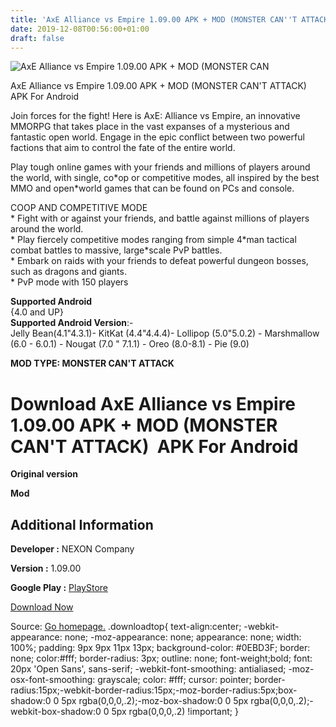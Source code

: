 ```yaml
---
title: 'AxE Alliance vs Empire 1.09.00 APK + MOD (MONSTER CAN''T ATTACK)  APK For Android'
date: 2019-12-08T00:56:00+01:00
draft: false
---
```


![AxE Alliance vs Empire 1.09.00 APK + MOD (MONSTER CAN](https://i2.wp.com/apkhome.net/wp-content/uploads/2019/12/AxE-Alliance-vs-Empire.png "AxE Alliance vs Empire 1.09.00 APK + MOD (MONSTER CAN")

  

AxE Alliance vs Empire 1.09.00 APK + MOD (MONSTER CAN'T ATTACK)  APK For Android

Join forces for the fight! Here is AxE: Alliance vs Empire, an innovative MMORPG that takes place in the vast expanses of a mysterious and fantastic open world. Engage in the epic conflict between two powerful factions that aim to control the fate of the entire world.

Play tough online games with your friends and millions of players around the world, with single, co\*op or competitive modes, all inspired by the best MMO and open\*world games that can be found on PCs and console.

COOP AND COMPETITIVE MODE  
\* Fight with or against your friends, and battle against millions of players around the world.  
\* Play fiercely competitive modes ranging from simple 4\*man tactical combat battles to massive, large\*scale PvP battles.  
\* Embark on raids with your friends to defeat powerful dungeon bosses, such as dragons and giants.  
\* PvP mode with 150 players

**Supported Android**  
{4.0 and UP}  
**Supported Android Version**:-  
Jelly Bean(4.1"4.3.1)- KitKat (4.4"4.4.4)- Lollipop (5.0"5.0.2) - Marshmallow (6.0 - 6.0.1) - Nougat (7.0 " 7.1.1) - Oreo (8.0-8.1) - Pie (9.0)

**MOD TYPE: MONSTER CAN'T ATTACK**

Download AxE Alliance vs Empire 1.09.00 APK + MOD (MONSTER CAN'T ATTACK)  APK For Android
==========================================================================================

**Original version**

**Mod**

Additional Information
----------------------

**Developer :** NEXON Company

**Version :** 1.09.00

**Google Play :** [PlayStore](https://play.google.com/store/apps/details?id=com.nexon.axe.global)

  

[Download Now](https://store4app.co/post/axe-alliance-vs-empire-1-09-00-apk-mod-monster-cant-attack-apk-for-android_1575736691)

  
Source: [Go homepage.](https://store4app.co/post/axe-alliance-vs-empire-1-09-00-apk-mod-monster-cant-attack-apk-for-android_1575736691) .downloadtop{ text-align:center; -webkit-appearance: none; -moz-appearance: none; appearance: none; width: 100%; padding: 9px 9px 11px 13px; background-color: #0EBD3F; border: none; color:#fff; border-radius: 3px; outline: none; font-weight;bold; font: 20px 'Open Sans', sans-serif; -webkit-font-smoothing: antialiased; -moz-osx-font-smoothing: grayscale; color: #fff; cursor: pointer; border-radius:15px;-webkit-border-radius:15px;-moz-border-radius:5px;box-shadow:0 0 5px rgba(0,0,0,.2);-moz-box-shadow:0 0 5px rgba(0,0,0,.2);-webkit-box-shadow:0 0 5px rgba(0,0,0,.2) !important; }